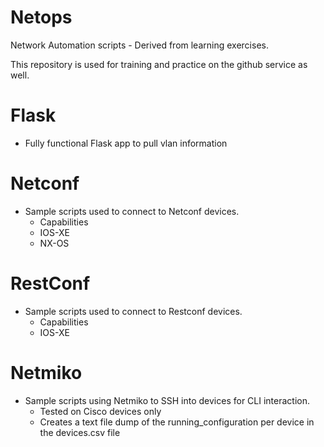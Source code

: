 # Netops
Network Automation scripts - Derived from learning exercises. 

This repository is used for training and practice on the github service as well.

# Flask
- Fully functional Flask app to pull vlan information

# Netconf
- Sample scripts used to connect to Netconf devices. 
  - Capabilities
  - IOS-XE
  - NX-OS

# RestConf
- Sample scripts used to connect to Restconf devices.
  - Capabilities
  - IOS-XE

# Netmiko
- Sample scripts using Netmiko to SSH into devices for CLI interaction.
  - Tested on Cisco devices only
  - Creates a text file dump of the running_configuration per device in the devices.csv file
